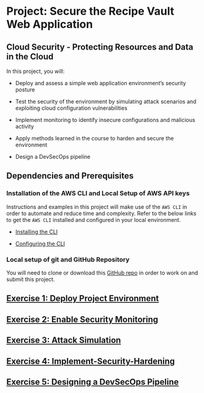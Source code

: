 # Project: Secure the Recipe Vault Web Application

## Cloud Security - Protecting Resources and Data in the Cloud

In this project, you will:

* Deploy and assess a simple web application environment’s security posture

* Test the security of the environment by simulating attack scenarios and exploiting cloud configuration vulnerabilities

* Implement monitoring to identify insecure configurations and malicious activity

* Apply methods learned in the course to harden and secure the environment

* Design a DevSecOps pipeline

## Dependencies and Prerequisites

### Installation of the AWS CLI and Local Setup of AWS API keys
Instructions and examples in this project will make use of the ``AWS CLI`` in order to automate and reduce time and complexity. Refer to the below links to get the ``AWS CLI`` installed and configured in your local environment.

* [Installing the CLI](https://docs.aws.amazon.com/cli/latest/userguide/install-cliv2.html)

* [Configuring the CLI](https://docs.aws.amazon.com/cli/latest/userguide/cli-chap-configure.html)

### Local setup of git and GitHub Repository
You will need to clone or download this [GitHub repo](https://github.com/udacity/nd063-c3-design-for-security-project-starter) in order to work on and submit this project.

## [Exercise 1: Deploy Project Environment](./Exercise-1-Deploy-Project-Environment/Exercise_1_Deploy_Project_Environment.md)

## [Exercise 2: Enable Security Monitoring](./Exercice-2-Enable-Security-Monitoring/Exercise_2_Enable_Security_Monitoring.md)

## [Exercise 3: Attack Simulation](./Exercise-3-Attack-Simulation/Exercise_3_Attack_Simulation.md)

## [Exercise 4: Implement-Security-Hardening](./Exercise-4-Implement-Security-Hardening/Exercise-4-Implement-Security-Hardening.md)

## [Exercise 5: Designing a DevSecOps Pipeline](./Exercise-5-Designing-A-DevSecOps-Pipeline/Exercise-5-Designing-a-DevSecOps-Pipeline.md)